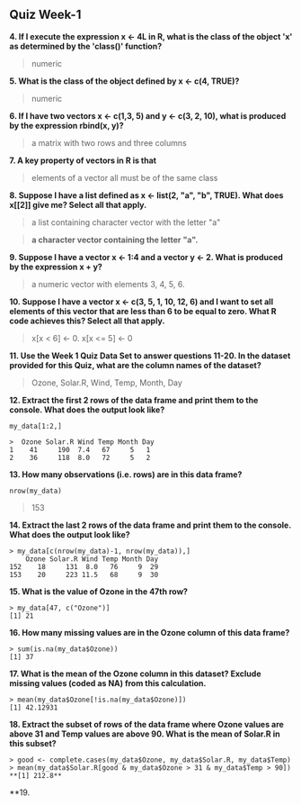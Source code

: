 ## Quiz Week-1

**4. If I execute the expression x <- 4L in R, what is the class of the object 'x' as determined by the 'class()' function?**
>numeric

**5. What is the class of the object defined by x <- c(4, TRUE)?**
>numeric

**6. If I have two vectors x <- c(1,3, 5) and y <- c(3, 2, 10), what is produced by the expression rbind(x, y)?**
>a matrix with two rows and three columns

**7. A key property of vectors in R is that**
> elements of a vector all must be of the same class

**8. Suppose I have a list defined as x <- list(2, "a", "b", TRUE). What does x[[2]] give me? Select all that apply.**
> a list containing character vector with the letter "a"

> **a character vector containing the letter "a".**

**9. Suppose I have a vector x <- 1:4 and a vector y <- 2. What is produced by the expression x + y?**
> a numeric vector with elements 3, 4, 5, 6.

**10. Suppose I have a vector x <- c(3, 5, 1, 10, 12, 6) and I want to set all elements of this vector that are less than 6 to be equal to zero. What R code achieves this? Select all that apply.**
> x[x < 6] <- 0.
> x[x <= 5] <- 0

**11. Use the Week 1 Quiz Data Set to answer questions 11-20. In the dataset provided for this Quiz, what are the column names of the dataset?**
> Ozone, Solar.R, Wind, Temp, Month, Day

**12. Extract the first 2 rows of the data frame and print them to the console. What does the output look like?**
```
my_data[1:2,]

>  Ozone Solar.R Wind Temp Month Day
1    41     190  7.4   67     5   1
2    36     118  8.0   72     5   2
```

**13. How many observations (i.e. rows) are in this data frame?**
```
nrow(my_data)
```
> 153

**14. Extract the last 2 rows of the data frame and print them to the console. What does the output look like?**

```
> my_data[c(nrow(my_data)-1, nrow(my_data)),]
    Ozone Solar.R Wind Temp Month Day
152    18     131  8.0   76     9  29
153    20     223 11.5   68     9  30
```

**15. What is the value of Ozone in the 47th row?**
```
> my_data[47, c("Ozone")]
[1] 21
```

**16. How many missing values are in the Ozone column of this data frame?**
```
> sum(is.na(my_data$Ozone))
[1] 37
```

**17. What is the mean of the Ozone column in this dataset? Exclude missing values (coded as NA) from this calculation.**
```
> mean(my_data$Ozone[!is.na(my_data$Ozone)])
[1] 42.12931
```

**18. Extract the subset of rows of the data frame where Ozone values are above 31 and Temp values are above 90. What is the mean of Solar.R in this subset?**
```
> good <- complete.cases(my_data$Ozone, my_data$Solar.R, my_data$Temp)
> mean(my_data$Solar.R[good & my_data$Ozone > 31 & my_data$Temp > 90])
**[1] 212.8**
```

**19. 

